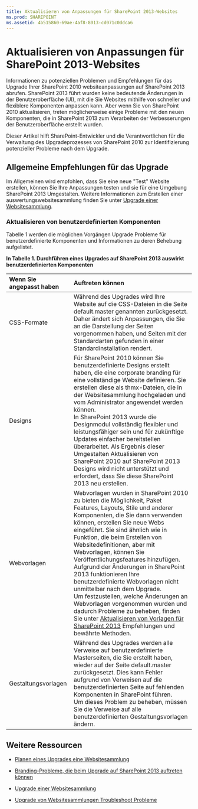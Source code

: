 ```yaml
---
title: Aktualisieren von Anpassungen für SharePoint 2013-Websites
ms.prod: SHAREPOINT
ms.assetid: 4b515860-69ae-4af8-8013-cd071c0ddca6
---
```



# Aktualisieren von Anpassungen für SharePoint 2013-Websites
Informationen zu potenziellen Problemen und Empfehlungen für das Upgrade Ihrer SharePoint 2010 websiteanpassungen auf SharePoint 2013 abrufen.
SharePoint 2013 führt wurden keine bedeutende Änderungen in der Benutzeroberfläche (UI), mit die Sie Websites mithilfe von schneller und flexiblere Komponenten anpassen kann. Aber wenn Sie von SharePoint 2010 aktualisieren, treten möglicherweise einige Probleme mit den neuen Komponenten, die in SharePoint 2013 zum Verarbeiten der Verbesserungen der Benutzeroberfläche erstellt wurden.
  
    
    

Dieser Artikel hilft SharePoint-Entwickler und die Verantwortlichen für die Verwaltung des Upgradeprozesses von SharePoint 2010 zur Identifizierung potenzieller Probleme nach dem Upgrade.
## Allgemeine Empfehlungen für das Upgrade

Im Allgemeinen wird empfohlen, dass Sie eine neue "Test" Website erstellen, können Sie Ihre Anpassungen testen und sie für eine Umgebung SharePoint 2013 Umgestalten. Weitere Informationen zum Erstellen einer auswertungswebsitesammlung finden Sie unter  [Upgrade einer Websitesammlung](http://office.microsoft.com/en-us/office365-sharepoint-online-enterprise-help/upgrade-a-site-collection-HA102865473.aspx?CTT=5&amp;origin=HA104034491).
  
    
    

### Aktualisieren von benutzerdefinierten Komponenten

Tabelle 1 werden die möglichen Vorgängen Upgrade Probleme für benutzerdefinierte Komponenten und Informationen zu deren Behebung aufgelistet.
  
    
    

**In Tabelle 1. Durchführen eines Upgrades auf SharePoint 2013 auswirkt benutzerdefinierten Komponenten**


|**Wenn Sie angepasst haben**|**Auftreten können**|
|:-----|:-----|
|CSS-Formate <br/> |Während des Upgrades wird Ihre Website auf die CSS-Dateien in die Seite default.master genannten zurückgesetzt. Daher ändert sich Anpassungen, die Sie an die Darstellung der Seiten vorgenommen haben, und Seiten mit der Standardarten gefunden in einer Standardinstallation rendert. <br/> |
|Designs <br/> |Für SharePoint 2010 können Sie benutzerdefinierte Designs erstellt haben, die eine corporate branding für eine vollständige Website definieren. Sie erstellen diese als thmx-Dateien, die in der Websitesammlung hochgeladen und vom Administrator angewendet werden können. <br/> In SharePoint 2013 wurde die Designmodul vollständig flexibler und leistungsfähiger sein und für zukünftige Updates einfacher bereitstellen überarbeitet. Als Ergebnis dieser Umgestalten Aktualisieren von SharePoint 2010 auf SharePoint 2013 Designs wird nicht unterstützt und erfordert, dass Sie diese SharePoint 2013 neu erstellen. <br/> |
|Webvorlagen <br/> |Webvorlagen wurden in SharePoint 2010 zu bieten die Möglichkeit, Paket Features, Layouts, Stile und anderer Komponenten, die Sie dann verwenden können, erstellen Sie neue Webs eingeführt. Sie sind ähnlich wie in Funktion, die beim Erstellen von Websitedefinitionen, aber mit Webvorlagen, können Sie Veröffentlichungsfeatures hinzufügen. <br/> Aufgrund der Änderungen in SharePoint 2013 funktionieren Ihre benutzerdefinierte Webvorlagen nicht unmittelbar nach dem Upgrade. <br/> Um festzustellen, welche Änderungen an Webvorlagen vorgenommen wurden und dadurch Probleme zu beheben, finden Sie unter  [Aktualisieren von Vorlagen für SharePoint 2013](upgrade-web-templates-for-sharepoint-2013.md) Empfehlungen und bewährte Methoden. <br/> |
|Gestaltungsvorlagen <br/> |Während des Upgrades werden alle Verweise auf benutzerdefinierte Masterseiten, die Sie erstellt haben, wieder auf der Seite default.master zurückgesetzt. Dies kann Fehler aufgrund von Verweisen auf die benutzerdefinierten Seite auf fehlenden Komponenten in SharePoint führen. <br/> Um dieses Problem zu beheben, müssen Sie die Verweise auf alle benutzerdefinierten Gestaltungsvorlagen ändern. <br/> |
   

## Weitere Ressourcen
<a name="bk_addresources"> </a>


-  [Planen eines Upgrades eine Websitesammlung](https://technet.microsoft.com/en-us/library/ff191199.aspx)
    
  
-  [Branding-Probleme, die beim Upgrade auf SharePoint 2013 auftreten können](http://office.microsoft.com/en-us/office365-sharepoint-online-enterprise-help/branding-issues-that-may-occur-when-upgrading-to-sharepoint-2013-HA104052656.aspx?CTT=5&amp;origin=HA104034491)
    
  
-  [Upgrade einer Websitesammlung](http://office.microsoft.com/en-us/office365-sharepoint-online-enterprise-help/upgrade-a-site-collection-HA102865473.aspx?CTT=5&amp;origin=HA104034491)
    
  
-  [Upgrade von Websitesammlungen Troubleshoot Probleme](http://office.microsoft.com/en-us/office365-sharepoint-online-enterprise-help/troubleshoot-site-collection-upgrade-issues-HA104037311.aspx?CTT=5&amp;origin=HA104034491)
    
  

